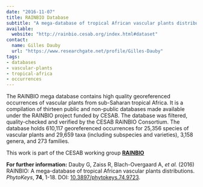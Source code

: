 ```yaml
---
date: "2016-11-07"
title: RAINBIO Database
subtitle: "A mega-database of tropical African vascular plants distributions"
available:
  website: "http://rainbio.cesab.org/index.html#dataset"
contact:
  name: Gilles Dauby
  url: "https://www.researchgate.net/profile/Gilles-Dauby"
tags:
- databases
- vascular-plants
- tropical-africa
- occurrences
---
```


The RAINBIO mega database contains high quality georeferenced occurrences of vascular plants from sub-Saharan tropical Africa. It is a compilation of thirteen public and non-public databases made available under the RAINBIO project funded by CESAB. The database was filtered, quality-checked and verified by the CESAB RAINBIO Consortium. The database holds 610,117 georeferenced occurrences for 25,356 species of vascular plants and 29,659 taxa (including subspecies and varieties), 3,158 genera, and 273 families.

This work is part of the CESAB working group [**RAINBIO**](https://www.fondationbiodiversite.fr/en/the-frb-in-action/programs-and-projects/le-cesab/rainbio/)

<!--more-->

**For further information:** Dauby G, Zaiss R, Blach-Overgaard A, _et al._ (2016) RAINBIO: A mega-database of tropical African vascular plants distributions. _PhytoKeys_, **74**, 1-18. DOI: [10.3897/phytokeys.74.9723](https://doi.org/10.3897/phytokeys.74.9723).
